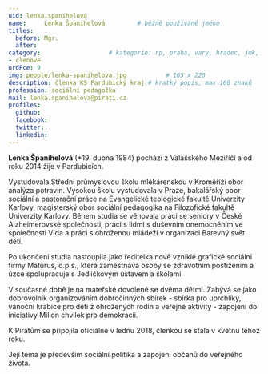 ```yaml
---
uid: lenka.spanihelova
name:     Lenka Španihelová   		# běžně používáné jméno
titles:
  before: Mgr.
  after:
category:             		# kategorie: rp, praha, vary, hradec, jmk, senat
- clenove
ordPce: 9
img: people/lenka-spanihelova.jpg           # 165 x 220
description: členka KS Pardubický kraj # kratký popis, max 160 znaků
profession: sociální pedagožka
mail: lenka.spanihelova@pirati.cz
profiles:
  github:
  facebook:
  twitter:
  linkedin:
---
```


**Lenka Španihelová** (*19. dubna 1984) pochází z Valašského Meziříčí a od roku 2014 žije v Pardubicích.

Vystudovala Střední průmyslovou školu mlékárenskou v Kroměříži obor analýza potravin. Vysokou školu vystudovala v Praze, bakalářský obor sociální a pastorační práce na Evangelické teologické fakultě Univerzity Karlovy, magisterský obor sociální pedagogika na Filozofické fakultě Univerzity Karlovy. Během studia se věnovala práci se seniory v České Alzheimerovské společnosti, práci s lidmi s duševním onemocněním ve společnosti Vida a práci s ohroženou mládeží v organizaci Barevný svět dětí.

Po ukončení studia nastoupila jako ředitelka nově vzniklé grafické sociální firmy Maturus, o.p.s., která zaměstnává osoby se zdravotním postižením a úzce spolupracuje s Jedličkovým ústavem a školami.

V současné době je na mateřské dovolené se dvěma dětmi. Zabývá se jako dobrovolník organizováním dobročinných sbírek - sbírka pro uprchlíky, vánoční krabice pro děti z ohrožených rodin a veřejné aktivity - zapojení do iniciativy Milion chvilek pro demokracii.

K Pirátům se připojila oficiálně v lednu 2018, členkou se stala v květnu téhož roku.

Její téma je především sociální politika a zapojení občanů do veřejného života.
